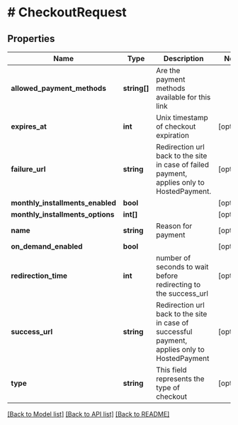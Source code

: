 # # CheckoutRequest

## Properties

Name | Type | Description | Notes
------------ | ------------- | ------------- | -------------
**allowed_payment_methods** | **string[]** | Are the payment methods available for this link |
**expires_at** | **int** | Unix timestamp of checkout expiration | [optional]
**failure_url** | **string** | Redirection url back to the site in case of failed payment, applies only to HostedPayment. | [optional]
**monthly_installments_enabled** | **bool** |  | [optional]
**monthly_installments_options** | **int[]** |  | [optional]
**name** | **string** | Reason for payment | [optional]
**on_demand_enabled** | **bool** |  | [optional]
**redirection_time** | **int** | number of seconds to wait before redirecting to the success_url | [optional]
**success_url** | **string** | Redirection url back to the site in case of successful payment, applies only to HostedPayment | [optional]
**type** | **string** | This field represents the type of checkout | [optional]

[[Back to Model list]](../../README.md#models) [[Back to API list]](../../README.md#endpoints) [[Back to README]](../../README.md)
